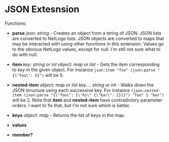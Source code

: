 JSON Extesnsion
===

Functions:

- **parse** *json: string* - Creates an object from a string of JSON. JSON lists are converted to NetLogo lists. JSON objects are converted to maps that may be interacted with using other functions in this extension. Values go to the obvious NetLogo values, except for null. I'm still not sure what to do with null.

- **item** *key: string or int* *object: map or list* - Gets the item corresponding to *key* in the given object. For instance `json:item "foo" (json:parse "{\"foo\": 5}")` will be 5.

- **nested-item** *object: map or list* *key...: string or int* - Walks down the JSON structure using each successive key. For instance `(json:nested-item (json:parse "{\"foo\": [\"hi\" {\"bar\": 2}]}") "foo" 1 "bar")` will be 2. Note that **item** and **nested-item** have contradictory parameter orders. I want to fix that, but I'm not sure which is better.

- **keys** *object: map* - Returns the list of keys in the map.

- **values**

- **member?**
